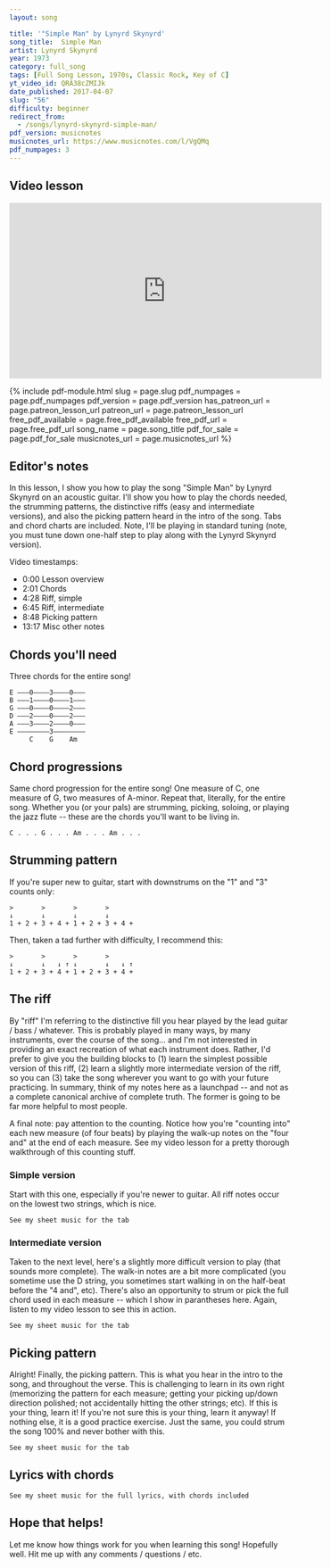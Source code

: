 ```yaml
---
layout: song

title: '"Simple Man" by Lynyrd Skynyrd'
song_title:  Simple Man
artist: Lynyrd Skynyrd
year: 1973
category: full_song
tags: [Full Song Lesson, 1970s, Classic Rock, Key of C]
yt_video_id: QRA38cZMIJk
date_published: 2017-04-07
slug: "56"
difficulty: beginner
redirect_from:
  - /songs/lynyrd-skynyrd-simple-man/
pdf_version: musicnotes
musicnotes_url: https://www.musicnotes.com/l/VgQMq
pdf_numpages: 3
---
```


## Video lesson

<iframe width="560" height="315" src="https://www.youtube.com/embed/QRA38cZMIJk?showinfo=0" frameborder="0" allowfullscreen></iframe>

{% include pdf-module.html slug = page.slug pdf_numpages = page.pdf_numpages pdf_version = page.pdf_version has_patreon_url = page.patreon_lesson_url patreon_url = page.patreon_lesson_url free_pdf_available = page.free_pdf_available free_pdf_url = page.free_pdf_url song_name = page.song_title pdf_for_sale = page.pdf_for_sale musicnotes_url = page.musicnotes_url %}

## Editor's notes

In this lesson, I show you how to play the song "Simple Man" by Lynyrd Skynyrd on an acoustic guitar. I'll show you how to play the chords needed, the strumming patterns, the distinctive riffs (easy and intermediate versions), and also the picking pattern heard in the intro of the song. Tabs and chord charts are included. Note, I'll be playing in standard tuning (note, you must tune down one-half step to play along with the Lynyrd Skynyrd version).

Video timestamps:

- 0:00 Lesson overview
- 2:01 Chords
- 4:28 Riff, simple
- 6:45 Riff, intermediate
- 8:48 Picking pattern
- 13:17 Misc other notes

## Chords you'll need

Three chords for the entire song!

    E –––0––––3––––0–––
    B –––1––––0––––1–––
    G –––0––––0––––2–––
    D –––2––––0––––2–––
    A –––3––––2––––0–––
    E ––––––––3––––––––
         C    G    Am  

## Chord progressions

Same chord progression for the entire song! One measure of C, one measure of G, two measures of A-minor. Repeat that, literally, for the entire song. Whether you (or your pals) are strumming, picking, soloing, or playing the jazz flute -- these are the chords you'll want to be living in.

    C . . . G . . . Am . . . Am . . .

## Strumming pattern

If you're super new to guitar, start with downstrums on the "1" and "3" counts only:

    >       >       >       >  
    ↓       ↓       ↓       ↓      
    1 + 2 + 3 + 4 + 1 + 2 + 3 + 4 +

Then, taken a tad further with difficulty, I recommend this:

    >       >       >       >  
    ↓       ↓   ↓ ↑ ↓       ↓   ↓ ↑
    1 + 2 + 3 + 4 + 1 + 2 + 3 + 4 +

## The riff

By "riff" I'm referring to the distinctive fill you hear played by the lead guitar / bass / whatever. This is probably played in many ways, by many instruments, over the course of the song... and I'm not interested in providing an exact recreation of what each instrument does. Rather, I'd prefer to give you the building blocks to (1) learn the simplest possible version of this riff, (2) learn a slightly more intermediate version of the riff, so you can (3) take the song wherever you want to go with your future practicing. In summary, think of my notes here as a launchpad -- and not as a complete canonical archive of complete truth. The former is going to be far more helpful to most people.

A final note: pay attention to the counting. Notice how you're "counting into" each new measure (of four beats) by playing the walk-up notes on the "four and" at the end of each measure. See my video lesson for a pretty thorough walkthrough of this counting stuff.

### Simple version

Start with this one, especially if you're newer to guitar. All riff notes occur on the lowest two strings, which is nice.

    See my sheet music for the tab

<!-- E ––––––––––|––––––––––––––––––––––––––|––––––––––––––––––––––––––|–
B ––––––––––|––––––––––––––––––––––––––|––––––––––––––––––––––––––|–
G ––––––––––|––––––––––––––––––––––––––|––––––––––––––––––––––––––|–
D ––––––––––|––––––––––––––––––––––––––|––––––––––––––––––––––––––|–
A ––––0––2––|––3–––––––––––––––––3––2––|–––––––––––––––––––––––2––|–
E ––––––––––|––––––––––––––––––––––––––|––3–––––––––––––––––3–––––|–
   +  4  +     1  +  2  +  3  +  4  +     1  +  2  +  3  +  4  +    
               C                          G                         

           –|––––––––––––––––––––––––––|––––––––––––––––––––––––––|––
           –|––––––––––––––––––––––––––|––––––––––––––––––––––––––|––
           –|––––––––––––––––––––––––––|––––––––––––––––––––––––––|––
           –|––––––––––––––––––––––––––|––––––––––––––––––––––––––|––
           –|––0–––––––––––––––––––––––|––0–––––––––––––––––0––2––|––
           –|––––––––––––––––––––0––3––|––––––––––––––––––––––––––|––
               1  +  2  +  3  +  4  +     1  +  2  +  3  +  4  +
               Am                         Am -->

### Intermediate version

Taken to the next level, here's a slightly more difficult version to play (that sounds more complete). The walk-in notes are a bit more complicated (you sometime use the D string, you sometimes start walking in on the half-beat before the "4 and", etc). There's also an opportunity to strum or pick the full chord used in each measure -- which I show in parantheses here. Again, listen to my video lesson to see this in action.

    See my sheet music for the tab

<!-- E ––––––––––|–––––––(0)––––––––––––––––|–––––––(3)––––––––––––––––|–
B ––––––––––|–––––––(1)––––––––––––––––|–––––––(0)––––––––––––––––|–
G ––––––––––|–––––––(0)––––––––––––––––|–––––––(0)––––––––––––––––|–
D ––––––––––|–––––––(2)–––––––2––0–––––|–––––––(0)–––––––2––0–––––|–
A ––––0––2––|––3––––(3)–––––––––––––3––|–––––––(2)–––––––––––––3––|–
E ––––––––––|––––––––––––––––––––––––––|––3––––(3)––––––––––––––––|–
   +  4  +     1  +  2  +  3  +  4  +     1  +  2  +  3  +  4  +
               C                          G

           –|–––––––(0)––––––––––––––––|–––––––(0)––––––––––––––––|–
           –|–––––––(1)––––––––––––––––|–––––––(1)––––––––––––––––|–
           –|–––––––(2)––––––––––––––––|–––––––(2)––––––––––––––––|–
           –|–––––––(2)––––––––––––––––|–––––––(2)––––––––––––––––|–
           –|––0––––(0)––––––––––––––––|––0––––(0)––––––––––0––2––|–
           –|–––––––––––––––––0––3––0––|––––––––––––––––––––––––––|–
               1  +  2  +  3  +  4  +     1  +  2  +  3  +  4  +
               Am                         Am -->

## Picking pattern

Alright! Finally, the picking pattern. This is what you hear in the intro to the song, and throughout the verse. This is challenging to learn in its own right (memorizing the pattern for each measure; getting your picking up/down direction polished; not accidentally hitting the other strings; etc). If this is your thing, learn it! If you're not sure this is your thing, learn it anyway! If nothing else, it is a good practice exercise. Just the same, you could strum the song 100% and never bother with this.

    See my sheet music for the tab

<!-- E ––––––––––|––––––––––––––––––––––––––|––––––––––––––––––––––––––|–
B ––––––––––|––––––––––––––1–––––––––––|––––––––––––––––––––––––––|–
G ––––––––––|–––––0–––––––––––0–––––0––|––––––––––––––0––––––––0––|–
D ––––––––––|––––––––2–––––––––––2–––––|–––––0–––––––––––0––––––––|–
A ––––0––2––|––3––––––––3––––––––––––––|––––––––2–––––––––––2–––––|–
E ––––––––––|––––––––––––––––––––––––––|––3––––––––3––––––––––––––|–
   +  4  +     1  +  2  +  3  +  4  +     1  +  2  +  3  +  4  +
               C                          G

           –|––––––––––––––––––––––––––|––––––––––––––3–––––––––––|–
           –|––––––––––––––1–––––––––––|–––––1–––––––––––1––––––––|–
           –|–––––2–––––––––––2–––––2––|––––––––2–––––––––––––––––|–
           –|––––––––2–––––––––––2–––––|–––––––––––2––––––––––––––|–
           –|––0––––––––0––––––––––––––|––0–––––––––––––––––0––2––|–
           –|––––––––––––––––––––––––––|––––––––––––––––––––––––––|–
               1  +  2  +  3  +  4  +     1  +  2  +  3  +  4  +
               Am                         Am -->

## Lyrics with chords

    See my sheet music for the full lyrics, with chords included

<!-- INTRO

    C . . . G . . . Am . . . Am . . .   (with riff, play 4x)

VERSE

     C        G              Am
Mama told me..... when I was young
           C        G           Am
Come sit beside me..... my only son
           C        G             Am
And listen closely..... to what I say
           C              G                  Am      
And if you do this, it'll help you... some sunny day

    [ intro riff x 2, with heavy lead guitar ]

              C      G                 Am
Oh, take your time..... don't live too fast
              C      G                Am
Troubles will come..... and they will pass
              C      G                 Am
You'll find a woman.... and you'll find love
             C                    G             Am
And don't forget, son... there is someone up---- above

CHORUS
             C       G            Am
    And be a simple------ kind of man
           C          G                     Am
    Oh, be something..... you love and understand
               C       G          Am
    Baby, be a simple---- kind of man
                  C               G             Am
    Oh, won't you do this for me, son... if you can

    [ intro riff x 1 ]

[ repeat C-G-Am-Am progression for remaining verse & chorus sections]

Forget your lust for the rich man's gold
All that you need is in your soul
And you can do this, oh baby, if you try
All that I want for you, my son, is to be satisfied

    And be a simple kind of man
    Oh, be something you love and understand
    Baby be a simple kind of man
    Oh, won't you do this for me, son, if you can (Oh yes, I will)

[ intro riff, with solo ]

Boy, don't you worry, you'll find yourself
Follow your heart and nothing else
And you can do this, oh baby, if you try
All that I want for you, my son, is to be satisfied

    And be a simple kind of man
    Oh, be something you love and understand
    Baby be a simple kind of man
    Oh, won't you do this for me, son, if you can

    [ repeat chorus, fade out, end ] -->

## Hope that helps!

Let me know how things work for you when learning this song! Hopefully well. Hit me up with any comments / questions / etc.

